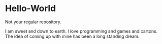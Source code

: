 # Hello-World
Not your regular repository.

I am sweet and down to earth.
I love programming and games and cartons.
The idea of coming up with mine has been a long standing dream.
